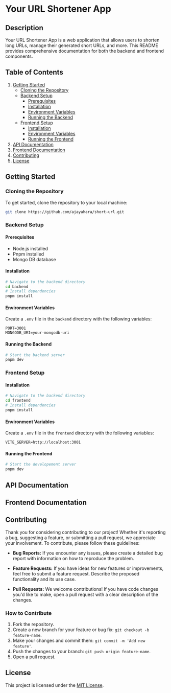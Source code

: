 # Your URL Shortener App

## Description

Your URL Shortener App is a web application that allows users to shorten long URLs, manage their generated short URLs, and more. This README provides comprehensive documentation for both the backend and frontend components.

## Table of Contents

1. [Getting Started](#getting-started)
   - [Cloning the Repository](#cloning-the-repository)
   - [Backend Setup](#backend-setup)
     - [Prerequisites](#prerequisites)
     - [Installation](#installation)
     - [Environment Variables](#environment-variables)
     - [Running the Backend](#running-the-backend)
   - [Frontend Setup](#frontend-setup)
     - [Installation](#installation-1)
     - [Environment Variables](#environment-variables-1)
     - [Running the Frontend](#running-the-frontend)
2. [API Documentation](#api-documentation)
3. [Frontend Documentation](#frontend-documentation)
4. [Contributing](#contributing)
5. [License](#license)

## Getting Started

### Cloning the Repository

To get started, clone the repository to your local machine:

```bash
git clone https://github.com/ajayahara/short-url.git
```
### Backend Setup

#### Prerequisites

- Node.js installed
- Pnpm installed
- Mongo DB database

#### Installation

```bash
# Navigate to the backend directory
cd backend
# Install dependencies
pnpm install
```
#### Environment Variables

Create a `.env` file in the `backend` directory with the following variables:

```env
PORT=3001
MONGODB_URI=your-mongodb-uri
```

#### Running the Backend
```bash
# Start the backend server
pnpm dev
```
### Frontend Setup

#### Installation

```bash
# Navigate to the backend directory
cd frontend
# Install dependencies
pnpm install
```

#### Environment Variables

Create a `.env` file in the `frontend` directory with the following variables:

```env
VITE_SERVER=http://localhost:3001
```

#### Running the Frontend
```bash
# Start the developement server
pnpm dev
```
## API Documentation
## Frontend Documentation
## Contributing

Thank you for considering contributing to our project! Whether it's reporting a bug, suggesting a feature, or submitting a pull request, we appreciate your involvement. To contribute, please follow these guidelines:

- **Bug Reports:** If you encounter any issues, please create a detailed bug report with information on how to reproduce the problem.

- **Feature Requests:** If you have ideas for new features or improvements, feel free to submit a feature request. Describe the proposed functionality and its use case.

- **Pull Requests:** We welcome contributions! If you have code changes you'd like to make, open a pull request with a clear description of the changes.

### How to Contribute

1. Fork the repository.
2. Create a new branch for your feature or bug fix: `git checkout -b feature-name`.
3. Make your changes and commit them: `git commit -m 'Add new feature'`.
4. Push the changes to your branch: `git push origin feature-name`.
5. Open a pull request.

## License

This project is licensed under the [MIT License](LICENSE).

